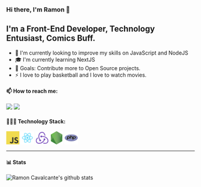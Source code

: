 ### Hi there, I'm Ramon  👋

## I'm a Front-End Developer, Technology Entusiast, Comics Buff.

- 🌱 I'm currently looking to improve my skills on JavaScript and NodeJS
- 🎓 I'm currently learning NextJS
- 🥅 Goals: Contribute more to Open Source projects.
- ⚡ I love to play basketball and I love to watch movies.

#### 📫 How to reach me:
[<img src="https://img.icons8.com/color/48/000000/linkedin.png" width="35px"/>](https://www.linkedin.com/in/ramoncp/)
<a href="mailto:ramoncavpires@gmail.com"> <img src="https://img.icons8.com/fluent/48/000000/gmail.png" width="35px"/> </a>

#### 👨🏻‍💻 Technology Stack:
<code><img width="35px" alt="Javascript" src="https://raw.githubusercontent.com/github/explore/80688e429a7d4ef2fca1e82350fe8e3517d3494d/topics/javascript/javascript.png"></code>
<code><img width="35px" alt="React" src="https://raw.githubusercontent.com/github/explore/80688e429a7d4ef2fca1e82350fe8e3517d3494d/topics/react/react.png"></code>
<code><img width="35px" alt="Redux" src="https://raw.githubusercontent.com/github/explore/80688e429a7d4ef2fca1e82350fe8e3517d3494d/topics/redux/redux.png"></code>
<code><img width="35px" alt="NodeJS" src="https://raw.githubusercontent.com/github/explore/80688e429a7d4ef2fca1e82350fe8e3517d3494d/topics/nodejs/nodejs.png"></code>
<code><img width="35px" alt="NodeJS" src="https://raw.githubusercontent.com/github/explore/80688e429a7d4ef2fca1e82350fe8e3517d3494d/topics/php/php.png"></code>

---

#### 📊 Stats
![Ramon Cavalcante's github stats](https://github-readme-stats.vercel.app/api?username=ramoncp&include_all_commits=true&count_private=true&hide=contribs)

<!--
<br />
<br />
<p align="center"><img src="https://visitor-badge.glitch.me/badge?page_id=ramoncp.ramoncp" alt="visitor badge" /> </p>

**RamonCP/ramoncp** is a ✨ _special_ ✨ repository because its `README.md` (this file) appears on your GitHub profile.

Here are some ideas to get you started:

- 🔭 I’m currently working on ...
- 🌱 I’m currently learning ...
- 👯 I’m looking to collaborate on ...
- 🤔 I’m looking for help with ...
- 💬 Ask me about ...
- 📫 How to reach me: ...
- 😄 Pronouns: ...
- ⚡ Fun fact: ...
-->

